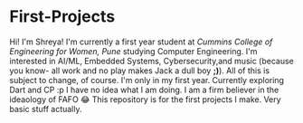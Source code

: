 # First-Projects
Hi! I'm Shreya! I'm currently a first year student at _Cummins College of Engineering for Women, Pune_ studying Computer Engineering. I'm interested in AI/ML, Embedded Systems, Cybersecurity,and music (because you know- all work and no play makes Jack a dull boy **;)**). All of this is subject to change, of course. I'm only in my first year. Currently exploring Dart and CP :p
I have no idea what I am doing. I am a firm believer in the ideaology of FAFO 😂
This repository is for the first projects I make. Very basic stuff actually. 
